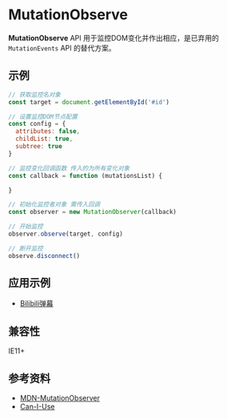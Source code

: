 # MutationObserve

__MutationObserve__ API 用于监控DOM变化并作出相应，是已弃用的 `MutationEvents` API 的替代方案。

## 示例

``` js
// 获取监控名对象
const target = document.getElementById('#id')

// 设置监控DOM节点配置
const config = {
  attributes: false,
  childList: true,
  subtree: true
}

// 监控变化回调函数 传入的为所有变化对象
const callback = function (mutationsList) {

}

// 初始化监控者对象 需传入回调
const observer = new MutationObserver(callback)

// 开始监控
observer.observe(target, config)

// 断开监控
observe.disconnect()
```

## 应用示例

- [Bilibili弹幕](https://github.com/daochouwangu/douyudanmu/blob/master/bilibilidanmu.js)

## 兼容性

IE11+

## 参考资料

- [MDN-Mutation​Observer](https://developer.mozilla.org/zh-CN/docs/Web/API/MutationObserver)
- [Can-I-Use](https://caniuse.com/#search=Mutation)
